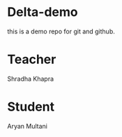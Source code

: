 # Delta-demo
this is a demo repo for git and github.

# Teacher
Shradha Khapra

# Student
Aryan Multani